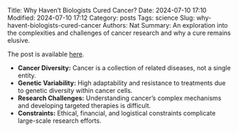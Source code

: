 Title: Why Haven’t Biologists Cured Cancer?
Date: 2024-07-10 17:10
Modified: 2024-07-10 17:12
Category: posts
Tags: science
Slug: why-havent-biologists-cured-cancer
Authors: Nat
Summary: An exploration into the complexities and challenges of cancer research and why a cure remains elusive.

The post is available [here](https://www.writingruxandrabio.com/p/why-havent-biologists-cured-cancer).

- **Cancer Diversity:** Cancer is a collection of related diseases, not a single entity.
- **Genetic Variability:** High adaptability and resistance to treatments due to genetic diversity within cancer cells.
- **Research Challenges:** Understanding cancer’s complex mechanisms and developing targeted therapies is difficult.
- **Constraints:** Ethical, financial, and logistical constraints complicate large-scale research efforts.
